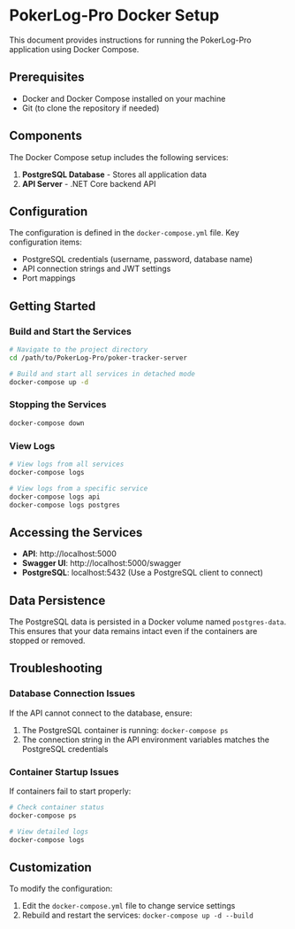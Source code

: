 # PokerLog-Pro Docker Setup

This document provides instructions for running the PokerLog-Pro application using Docker Compose.

## Prerequisites

- Docker and Docker Compose installed on your machine
- Git (to clone the repository if needed)

## Components

The Docker Compose setup includes the following services:

1. **PostgreSQL Database** - Stores all application data
2. **API Server** - .NET Core backend API

## Configuration

The configuration is defined in the `docker-compose.yml` file. Key configuration items:

- PostgreSQL credentials (username, password, database name)
- API connection strings and JWT settings
- Port mappings

## Getting Started

### Build and Start the Services

```bash
# Navigate to the project directory
cd /path/to/PokerLog-Pro/poker-tracker-server

# Build and start all services in detached mode
docker-compose up -d
```

### Stopping the Services

```bash
docker-compose down
```

### View Logs

```bash
# View logs from all services
docker-compose logs

# View logs from a specific service
docker-compose logs api
docker-compose logs postgres
```

## Accessing the Services

- **API**: http://localhost:5000
- **Swagger UI**: http://localhost:5000/swagger
- **PostgreSQL**: localhost:5432 (Use a PostgreSQL client to connect)

## Data Persistence

The PostgreSQL data is persisted in a Docker volume named `postgres-data`. This ensures that your data remains intact even if the containers are stopped or removed.

## Troubleshooting

### Database Connection Issues

If the API cannot connect to the database, ensure:

1. The PostgreSQL container is running: `docker-compose ps`
2. The connection string in the API environment variables matches the PostgreSQL credentials

### Container Startup Issues

If containers fail to start properly:

```bash
# Check container status
docker-compose ps

# View detailed logs
docker-compose logs
```

## Customization

To modify the configuration:

1. Edit the `docker-compose.yml` file to change service settings
2. Rebuild and restart the services: `docker-compose up -d --build`
